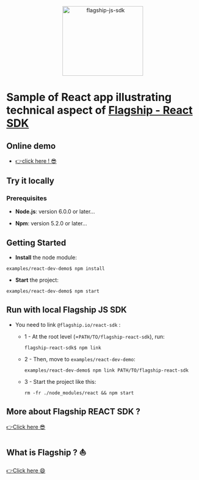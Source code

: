 <p align="center">

<img  src="https://mk0abtastybwtpirqi5t.kinstacdn.com/wp-content/uploads/picture-solutions-persona-product-flagship.jpg"  width="211"  height="182"  alt="flagship-js-sdk"  />

</p>

# Sample of React app illustrating technical aspect of [Flagship - React SDK](../../README.md)

## Online demo

<ul style="line-height:1.4;"><li><a href='https://abtasty.github.io/flagship-react-sdk/'>👉click here ! 😎</a></li></ul>
  
## Try it locally

### Prerequisites

-   **Node.js**: version 6.0.0 or later...

-   **Npm**: version 5.2.0 or later...

## Getting Started

-   **Install** the node module:

```
examples/react-dev-demo$ npm install
```

-   **Start** the project:

```
examples/react-dev-demo$ npm start
```

## Run with local Flagship JS SDK

-   You need to link `@flagship.io/react-sdk` :

    -   1 - At the root level (=`PATH/TO/flagship-react-sdk`), run:

        ```
        flagship-react-sdk$ npm link
        ```

    -   2 - Then, move to `examples/react-dev-demo`:

        ```
        examples/react-dev-demo$ npm link PATH/TO/flagship-react-sdk
        ```

    -   3 - Start the project like this:
        ```
        rm -fr ./node_modules/react && npm start
        ```

## More about Flagship REACT SDK ?

[👉Click here 😎](../../README.md)

## What is Flagship ? ⛵️

[👉Click here 😄](https://www.abtasty.com/solutions-product-teams/)
